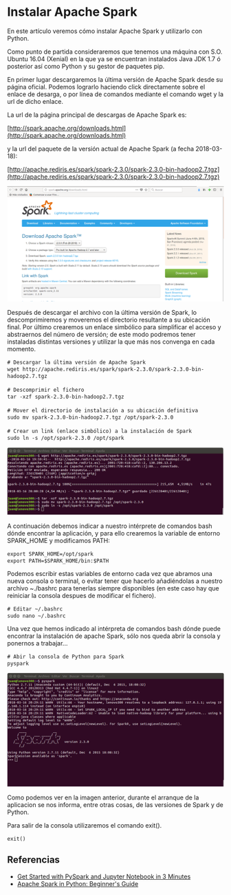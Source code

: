 # Instalar Apache Spark

En este artículo veremos cómo instalar Apache Spark y utilizarlo con Python.

Como punto de partida consideraremos que tenemos una máquina con S.O. Ubuntu 16.04 (Xenial) en la que ya se encuentran instalados Java JDK 1.7 ó posterior así como Python y su gestor de paquetes pip.

En primer lugar descargaremos la última versión de Apache Spark desde su página oficial. Podemos lograrlo haciendo click directamente sobre el enlace de desarga, o por línea de comandos mediante el comando wget y la url de dicho enlace.

La url de la página principal de descargas de Apache Spark es:

[http://spark.apache.org/downloads.html](http://spark.apache.org/downloads.html)

y la url del paquete de la versión actual de Apache Spark (a fecha 2018-03-18):

[http://apache.rediris.es/spark/spark-2.3.0/spark-2.3.0-bin-hadoop2.7.tgz](http://apache.rediris.es/spark/spark-2.3.0/spark-2.3.0-bin-hadoop2.7.tgz)

![Página de descarga](images/spark-download-page.png)

Después de descargar el archivo con la última versión de Spark, lo descomprimiremos y moveremos el directorio resultante a su ubicación final. Por último crearemos un enlace simbólico para simplificar el acceso y abstraernos del número de versión; de este modo podremos tener instaladas distintas versiones y utilizar la que más nos convenga en cada momento.

```
# Descargar la última versión de Apache Spark
wget http://apache.rediris.es/spark/spark-2.3.0/spark-2.3.0-bin-hadoop2.7.tgz

# Descomprimir el fichero
tar -xzf spark-2.3.0-bin-hadoop2.7.tgz

# Mover el directorio de instalación a su ubicación definitiva
sudo mv spark-2.3.0-bin-hadoop2.7.tgz /opt/spark-2.3.0

# Crear un link (enlace simbólico) a la instalación de Spark
sudo ln -s /opt/spark-2.3.0 /opt/spark
```

![Instalación](images/spark-terminal-install.png)

A continuación debemos indicar a nuestro intérprete de comandos bash dónde encontrar la aplicación, y para ello crearemos la variable de entorno SPARK_HOME y modificamos PATH:
```
export SPARK_HOME=/opt/spark
export PATH=$SPARK_HOME/bin:$PATH
```

Podemos escribir estas variables de entorno cada vez que abramos una nueva consola o terminal, o evitar tener que hacerlo añadiéndolas a nuestro archivo ~./bashrc para tenerlas siempre disponibles (en este caso hay que reiniciar la consola despues de modificar el fichero).

```
# Editar ~/.bashrc
sudo nano ~/.bashrc
```

Una vez que hemos indicado al intérpreta de comandos bash dónde puede encontrar la instalación de apache Spark, sólo nos queda abrir la consola y ponernos a trabajar...

```
# Abir la consola de Python para Spark
pyspark
```

![Consola](images/spark-console.png)

Como podemos ver en la imagen anterior, durante el arranque de la aplicacion se nos informa, entre otras cosas, de las versiones de Spark y de Python.

Para salir de la consola utilizaremos el comando exit().
```
exit()
```

## Referencias

- [Get Started with PySpark and Jupyter Notebook in 3 Minutes](https://blog.sicara.com/get-started-pyspark-jupyter-guide-tutorial-ae2fe84f594f)
- [Apache Spark in Python: Beginner's Guide](https://www.datacamp.com/community/tutorials/apache-spark-python)

